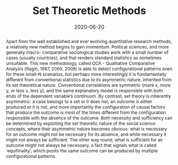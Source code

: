 ﻿---
featured: false

authors:
- Adrian Dușa

title: "Set Theoretic Methods"

date: "2020-06-20"
publishDate: "2020-06-20"

# 0 = Uncategorized, 1 = Conference proceedings, 2 = Journal, 3 = Work in progress, 4 = Technical report, 5 = Book, 6 = Book chapter
publication_types:
- 6

publication: 'In *The SAGE Handbook of Research Methods in Political Science and International Relations*'

publication_short: ""

abstract: "Apart from the well established and ever evolving quantitative research methods, a relatively new method begins to gain momentum. Political sciences, and more generally macro- comparative sociological studies work with a small number of cases (usually countries), and that renders standard statistics as sometimes unsuitable. This new methodology, called QCA - Qualitative Comparative Analysis (Ragin, 1987, 2000, 2008) is able to detect configurational patterns even for these small-N scenarios, but perhaps more interestingly it is fundamentally different from conventional statistics due to its asymmetric nature, inherited from its set theoretical nature. Conventional correlations are symmetric (more x, more y, or less x, less y), and the same explanatory model is responsible with both ends of the dependent variable’s continuum. By contrast, set theory is inherently asymmetric: a case belongs to a set or it does not, an outcome is either produced or it is not, and more importantly the configuration of causal factors that produce the outcome is most of the times different from the configuration responsible with the absence of the outcome. Both necessity and sufficiency can be determined by exploiting the set theoretic nature of the social science concepts, where their asymmetric nature becomes obvious: what is necessary for an outcome might not be necessary for its absence, and while necessary it might not always be sufficient. The other way round, what is sufficient for an outcome might not always be necessary, a fact that signals what is called 'equifinality', which posits the same outcome can be produced by multiple configurational patterns."

doi: ""

projects: []

summary: ""

math: false

tags: ["QCA"]

# url_code: ""
# url_dataset: ""
url_pdf: "uploads/publications/2020-SetTheoreticMethods.pdf"
# url_poster: ""
# url_project: ""
# url_slides: ""
# url_source: ""
# url_video: ""

image:
  caption: ""
  focal_point: ""
  preview_only: false
---
